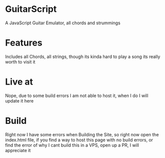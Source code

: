 # GuitarScript
A JavaScript Guitar Emulator, all chords and strummings

# Features
Includes all Chords, all strings, though its kinda hard to play a song its really worth to visit it

# Live at
Nope, due to some build errors I am not able to host it, when I do I will update it here

# Build
Right now I have some errors when Building the Site, so right now open the index.html file, if you find a way to host this page with no build errors, or find the error of why I cant build this in a VPS, open up a PR, I will appreciate it
